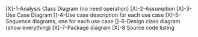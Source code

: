 [X]-1-Analysis Class Diagram (no need operation)
[X]-2-Assumption
[X]-3-Use Case Diagram
[]-4-Use case description for each use case
[X]-5-Sequence diagrams, one for each use case
[]-6-Design class diagram (show everything)
[X]-7-Package diagram
[X]-8 Source code listing
